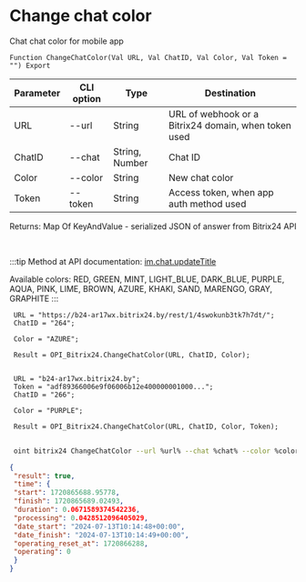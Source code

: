 ﻿---
sidebar_position: 7
---

# Change chat color
 Chat chat color for mobile app



`Function ChangeChatColor(Val URL, Val ChatID, Val Color, Val Token = "") Export`

 | Parameter | CLI option | Type | Destination |
 |-|-|-|-|
 | URL | --url | String | URL of webhook or a Bitrix24 domain, when token used |
 | ChatID | --chat | String, Number | Chat ID |
 | Color | --color | String | New chat color |
 | Token | --token | String | Access token, when app auth method used |

 
 Returns: Map Of KeyAndValue - serialized JSON of answer from Bitrix24 API

<br/>

:::tip
Method at API documentation: [im.chat.updateTitle](https://dev.1c-bitrix.ru/learning/course/?COURSE_ID=93&LESSON_ID=12105)

 Available colors: RED, GREEN, MINT, LIGHT_BLUE, DARK_BLUE, PURPLE, AQUA, PINK, LIME, BROWN, AZURE, KHAKI, SAND, MARENGO, GRAY, GRAPHITE
:::
<br/>


```bsl title="Code example"
 URL = "https://b24-ar17wx.bitrix24.by/rest/1/4swokunb3tk7h7dt/";
 ChatID = "264";
 
 Color = "AZURE";
 
 Result = OPI_Bitrix24.ChangeChatColor(URL, ChatID, Color);
 
 
 URL = "b24-ar17wx.bitrix24.by";
 Token = "adf89366006e9f06006b12e400000001000...";
 ChatID = "266";
 
 Color = "PURPLE";
 
 Result = OPI_Bitrix24.ChangeChatColor(URL, ChatID, Color, Token);
```
	


```sh title="CLI command example"
 
 oint bitrix24 ChangeChatColor --url %url% --chat %chat% --color %color% --token %token%

```

```json title="Result"
{
 "result": true,
 "time": {
 "start": 1720865688.95778,
 "finish": 1720865689.02493,
 "duration": 0.0671589374542236,
 "processing": 0.0428512096405029,
 "date_start": "2024-07-13T10:14:48+00:00",
 "date_finish": "2024-07-13T10:14:49+00:00",
 "operating_reset_at": 1720866288,
 "operating": 0
 }
}
```
